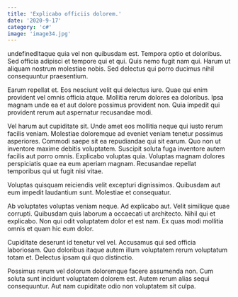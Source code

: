 ```yaml
---
title: 'Explicabo officiis dolorem.'
date: '2020-9-17'
category: 'c#'
image: 'image34.jpg'
---
```


undefinedItaque quia vel non quibusdam est. Tempora optio et doloribus. Sed officia adipisci et tempore qui et qui. Quis nemo fugit nam qui. Harum ut aliquam nostrum molestiae nobis. Sed delectus qui porro ducimus nihil consequuntur praesentium.
 Earum repellat et. Eos nesciunt velit qui delectus iure. Quae qui enim provident vel omnis officia atque. Mollitia rerum dolores ea doloribus. Ipsa magnam unde ea et aut dolore possimus provident non. Quia impedit qui provident rerum aut aspernatur recusandae modi.
 Vel harum aut cupiditate sit. Unde amet eos mollitia neque qui iusto rerum facilis veniam. Molestiae doloremque ad eveniet veniam tenetur possimus asperiores. Commodi saepe sit ea repudiandae qui sit earum. Quo non ut inventore maxime debitis voluptatem. Suscipit soluta fuga inventore autem facilis aut porro omnis.
Explicabo voluptas quia. Voluptas magnam dolores perspiciatis quae ea eum aperiam magnam. Recusandae repellat temporibus qui ut fugit nisi vitae.
 Voluptas quisquam reiciendis velit excepturi dignissimos. Quibusdam aut eum impedit laudantium sunt. Molestiae et consequatur.
 Ab voluptates voluptas veniam neque. Ad explicabo aut. Velit similique quae corrupti.
Quibusdam quis laborum a occaecati ut architecto. Nihil qui et explicabo. Non qui odit voluptatem dolor et est nam. Ex quas modi mollitia omnis et quam hic eum dolor.
 Cupiditate deserunt id tenetur vel vel. Accusamus qui sed officia laboriosam. Quo doloribus itaque autem illum voluptatem rerum voluptatum totam et. Delectus ipsam qui quo distinctio.
 Possimus rerum vel dolorum doloremque facere assumenda non. Cum soluta sunt incidunt voluptatem dolorem est. Autem rerum alias sequi consequuntur. Aut nam cupiditate odio non voluptatem sit culpa.

